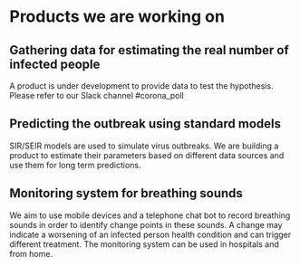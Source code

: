 # Products we are working on

## Gathering data for estimating the real number of infected people
A product is under development to provide data to test the hypothesis. Please refer to our Slack channel #corona_poll

## Predicting the outbreak using standard models
SIR/SEIR models are used to simulate virus outbreaks. We are building a product to estimate their parameters based on different data sources and use them for long term predictions.

## Monitoring system for breathing sounds
We aim to use mobile devices and a telephone chat bot to record breathing sounds in order to identify change points in these sounds. A change may indicate a worsening of an infected person health condition and can trigger different treatment. The monitoring system can be used in hospitals and from home.
